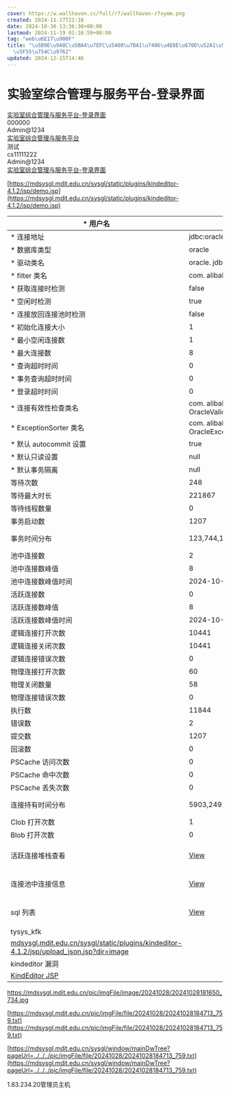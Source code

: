 ```yaml
---
cover: https://w.wallhaven.cc/full/r7/wallhaven-r7xymm.png
created: 2024-11-27T22:18
date: 2024-10-30 13:36:30+00:00
lastmod: 2024-11-19 01:16:59+00:00
tag: "web\u6E17\u900F"
title: "\u5B9E\u9A8C\u5BA4\u7EFC\u5408\u7BA1\u7406\u4E0E\u670D\u52A1\u5E73\u53F0-\u767B\
  \u5F55\u754C\u9762"
updated: 2024-12-15T14:46
---
```




# 实验室综合管理与服务平台-登录界面

[实验室综合管理与服务平台-登录界面](https://mdsysgl.mdit.edu.cn/sysgl/)  
000000  
Admin@1234  
[实验室综合管理与服务平台](https://mdsysgl.mdit.edu.cn/sysgl/index/login_toIndex)  
测试  
cs11111222  
Admin@1234  
[实验室综合管理与服务平台-登录界面](https://mdsysgl.mdit.edu.cn/sysgl/)

[https://mdsysgl.mdit.edu.cn/sysgl/static/plugins/kindeditor-4.1.2/jsp/demo.jsp](https://mdsysgl.mdit.edu.cn/sysgl/static/plugins/kindeditor-4.1.2/jsp/demo.jsp)

| * 用户名                                                                                                                                                                                      | tysys                                                                                                 | 指定建立连接时使用的用户名                                                                                                                           |
| ------------------------------------------------------------------------------------------------------------------------------------------------------------------------------------------ | ----------------------------------------------------------------------------------------------------- | --------------------------------------------------------------------------------------------------------------------------------------- |
| * 连接地址                                                                                                                                                                                     | jdbc:oracle:thin:@192.168.21.131:1521/shitan                                                          | jdbc 连接字符串                                                                                                                              |
| * 数据库类型                                                                                                                                                                                    | oracle                                                                                                | 数据库类型                                                                                                                                   |
| * 驱动类名                                                                                                                                                                                     | oracle. jdbc. driver. OracleDriver                                                                    | jdbc 驱动的类名                                                                                                                              |
| * filter 类名                                                                                                                                                                                | com. alibaba. druid. filter. stat. StatFilter                                                         | filter 的类名                                                                                                                              |
| * 获取连接时检测                                                                                                                                                                                  | false                                                                                                 | 是否在获得连接后检测其可用性                                                                                                                          |
| * 空闲时检测                                                                                                                                                                                    | true                                                                                                  | 是否在连接空闲一段时间后检测其可用性                                                                                                                      |
| * 连接放回连接池时检测                                                                                                                                                                               | false                                                                                                 | 是否在连接放回连接池后检测其可用性                                                                                                                       |
| * 初始化连接大小                                                                                                                                                                                  | 1                                                                                                     | 连接池建立时创建的初始化连接数                                                                                                                         |
| * 最小空闲连接数                                                                                                                                                                                  | 1                                                                                                     | 连接池中最小的活跃连接数                                                                                                                            |
| * 最大连接数                                                                                                                                                                                    | 8                                                                                                     | 连接池中最大的活跃连接数                                                                                                                            |
| * 查询超时时间                                                                                                                                                                                   | 0                                                                                                     | 查询超时时间                                                                                                                                  |
| * 事务查询超时时间                                                                                                                                                                                 | 0                                                                                                     | 事务查询超时时间                                                                                                                                |
| * 登录超时时间                                                                                                                                                                                   | 0                                                                                                     |                                                                                                                                         |
| * 连接有效性检查类名                                                                                                                                                                                | com. alibaba. druid. pool. vendor. OracleValidConnectionChecker                                       |                                                                                                                                         |
| * ExceptionSorter 类名                                                                                                                                                                       | com. alibaba. druid. pool. vendor. OracleExceptionSorter                                              |                                                                                                                                         |
| * 默认 autocommit 设置                                                                                                                                                                         | true                                                                                                  |                                                                                                                                         |
| * 默认只读设置                                                                                                                                                                                   | null                                                                                                  |                                                                                                                                         |
| * 默认事务隔离                                                                                                                                                                                   | null                                                                                                  |                                                                                                                                         |
| 等待次数                                                                                                                                                                                       | 248                                                                                                   | 获取连接时最多等待多少次                                                                                                                            |
| 等待最大时长                                                                                                                                                                                     | 221867                                                                                                | 获取连接时最多等待多长时间                                                                                                                           |
| 等待线程数量                                                                                                                                                                                     | 0                                                                                                     | 当前等待获取连接的线程数                                                                                                                            |
| 事务启动数                                                                                                                                                                                      | 1207                                                                                                  | 事务开始的个数                                                                                                                                 |
| 事务时间分布                                                                                                                                                                                     | 123,744,100,111,38,90,1                                                                               | 事务运行时间分布，分布区间为[0-10 ms, 10-100 ms, 100-1 s, 1-10 s, 10-100 s, >100 s]                                                                   |
| 池中连接数                                                                                                                                                                                      | 2                                                                                                     | 当前连接池中的数目                                                                                                                               |
| 池中连接数峰值                                                                                                                                                                                    | 8                                                                                                     | 连接池中数目的峰值                                                                                                                               |
| 池中连接数峰值时间                                                                                                                                                                                  | 2024-10-27 22:09:51                                                                                   | 连接池数目峰值出现的时间                                                                                                                            |
| 活跃连接数                                                                                                                                                                                      | 0                                                                                                     | 当前连接池中活跃连接数                                                                                                                             |
| 活跃连接数峰值                                                                                                                                                                                    | 8                                                                                                     | 连接池中活跃连接数峰值                                                                                                                             |
| 活跃连接数峰值时间                                                                                                                                                                                  | 2024-10-27 20:54:58                                                                                   | 活跃连接池峰值出现的时间                                                                                                                            |
| 逻辑连接打开次数                                                                                                                                                                                   | 10441                                                                                                 | 产生的逻辑连接建立总数                                                                                                                             |
| 逻辑连接关闭次数                                                                                                                                                                                   | 10441                                                                                                 | 产生的逻辑连接关闭总数                                                                                                                             |
| 逻辑连接错误次数                                                                                                                                                                                   | 0                                                                                                     | 产生的逻辑连接出错总数                                                                                                                             |
| 物理连接打开次数                                                                                                                                                                                   | 60                                                                                                    | 产生的物理连接建立总数                                                                                                                             |
| 物理关闭数量                                                                                                                                                                                     | 58                                                                                                    | 产生的物理关闭总数                                                                                                                               |
| 物理连接错误次数                                                                                                                                                                                   | 0                                                                                                     | 产生的物理连接失败总数                                                                                                                             |
| 执行数                                                                                                                                                                                        | 11844                                                                                                 |                                                                                                                                         |
| 错误数                                                                                                                                                                                        | 2                                                                                                     |                                                                                                                                         |
| 提交数                                                                                                                                                                                        | 1207                                                                                                  |                                                                                                                                         |
| 回滚数                                                                                                                                                                                        | 0                                                                                                     |                                                                                                                                         |
| PSCache 访问次数                                                                                                                                                                               | 0                                                                                                     | PSCache 访问总数                                                                                                                            |
| PSCache 命中次数                                                                                                                                                                               | 0                                                                                                     | PSCache 命中次数                                                                                                                            |
| PSCache 丢失次数                                                                                                                                                                               | 0                                                                                                     | PSCache 丢失次数                                                                                                                            |
| 连接持有时间分布                                                                                                                                                                                   | 5903,2491,949,935,70,90,1,2                                                                           | 连接持有时间分布，分布区间为[0-1 ms, 1-10 ms, 10-100 ms, 100 ms-1 s, 1-10 s, 10-100 s, 100-1000 s, >1000 s]                                           |
| Clob 打开次数                                                                                                                                                                                  | 1                                                                                                     | Clob 打开数                                                                                                                                |
| Blob 打开次数                                                                                                                                                                                  | 0                                                                                                     | Blob 打开数                                                                                                                                |
| 活跃连接堆栈查看                                                                                                                                                                                   | [View](https://mdsysgl.mdit.edu.cn/sysgl/druid/activeConnectionStackTrace.html?datasourceId=25211438) | StackTrace for active Connection. View JSON API\ ( https://mdsysgl.mdit.edu.cn/sysgl/druid/activeConnectionStackTrace-1477347134.json ) |
| 连接池中连接信息                                                                                                                                                                                   | [View](https://mdsysgl.mdit.edu.cn/sysgl/druid/connectionInfo.html?datasourceId=1477347134)           | Info for polling connection. View JSON API\ ( https://mdsysgl.mdit.edu.cn/sysgl/druid/connectionInfo-1477347134.json )                  |
| sql 列表                                                                                                                                                                                     | [View](https://mdsysgl.mdit.edu.cn/sysgl/druid/sql.html?dataSourceId=1477347134)                      | Info for SQL. View JSON API\ ( https://mdsysgl.mdit.edu.cn/sysgl/druid/sql.json?dataSourceId=1477347134 )                               |
| tysys_kfk                                                                                                                                                                                  |                                                                                                       |                                                                                                                                         |
| [mdsysgl.mdit.edu.cn/sysgl/static/plugins/kindeditor-4.1.2/jsp/upload_json.jsp?dir=image](https://mdsysgl.mdit.edu.cn/sysgl/static/plugins/kindeditor-4.1.2/jsp/upload_json.jsp?dir=image) |                                                                                                       |                                                                                                                                         |
| kindeditor 漏洞                                                                                                                                                                              |                                                                                                       |                                                                                                                                         |
| [KindEditor JSP](https://mdsysgl.mdit.edu.cn/sysgl/static/plugins/kindeditor-4.1.2/jsp/demo.jsp)                                                                                           |                                                                                                       |                                                                                                                                         |

https://mdsysgl.mdit.edu.cn/pic/imgFile/image/20241028/20241028181650_734.jpg

[https://mdsysgl.mdit.edu.cn/pic/imgFile/file/20241028/20241028184713_759.txt](https://mdsysgl.mdit.edu.cn/pic/imgFile/file/20241028/20241028184713_759.txt)

[https://mdsysgl.mdit.edu.cn/sysgl/window/mainDwTree?pageUrl=../../../pic/imgFile/file/20241028/20241028184713_759.txt](https://mdsysgl.mdit.edu.cn/sysgl/window/mainDwTree?pageUrl=../../../pic/imgFile/file/20241028/20241028184713_759.txt)

1.83.234.20管理员主机

‍
